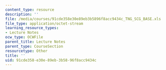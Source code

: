 ```yaml
---
content_type: resource
description: ''
file: /media/courses/91cde358e30e89eb3b5896f8acc9434c_TNG_SCG_BASE.xls
file_type: application/octet-stream
learning_resource_types:
- Lecture Notes
ocw_type: OCWFile
parent_title: Lecture Notes
parent_type: CourseSection
resourcetype: Other
title: ''
uid: 91cde358-e30e-89eb-3b58-96f8acc9434c
---
```

